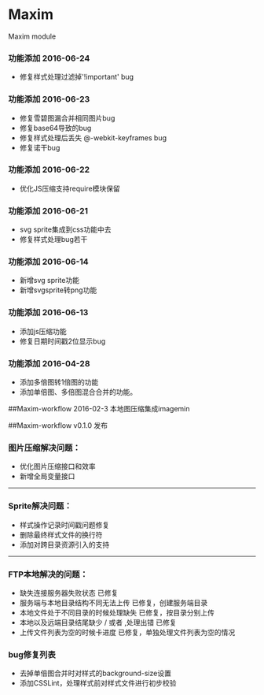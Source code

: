 # Maxim
Maxim module


### 功能添加 2016-06-24
- 修复样式处理过滤掉'!important' bug

### 功能添加 2016-06-23
- 修复雪碧图漏合并相同图片bug
- 修复base64导致的bug
- 修复样式处理后丢失 @-webkit-keyframes bug
- 修复诺干bug



### 功能添加 2016-06-22
- 优化JS压缩支持require模块保留

### 功能添加 2016-06-21
- svg sprite集成到css功能中去
- 修复样式处理bug若干



### 功能添加 2016-06-14
- 新增svg sprite功能
- 新增svgsprite转png功能


### 功能添加 2016-06-13
- 添加js压缩功能
- 修复日期时间戳2位显示bug

### 功能添加 2016-04-28
- 添加多倍图转1倍图的功能
- 添加单倍图、多倍图混合合并的功能。


##Maxim-workflow  2016-02-3
本地图压缩集成imagemin


##Maxim-workflow  v0.1.0  发布

### 图片压缩解决问题：
- 优化图片压缩接口和效率
- 新增全局变量接口

----------

### Sprite解决问题：
- 样式操作记录时间戳问题修复
- 删除最终样式文件的换行符
- 添加对跨目录资源引入的支持

----------

### FTP本地解决的问题：
- 缺失连接服务器失败状态  已修复
- 服务端与本地目录结构不同无法上传  已修复，创建服务端目录
- 本地文件处于不同目录的时候处理缺失  已修复，按目录分别上传
- 本地以及远端目录结尾缺少 / 或者 \,处理出错  已修复
- 上传文件列表为空的时候卡进度  已修复，单独处理文件列表为空的情况

### bug修复列表
- 去掉单倍图合并时对样式的background-size设置
- 添加CSSLint，处理样式前对样式文件进行初步校验


